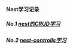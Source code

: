 #### Nest学习记录


##### No.1 [nest的CRUD学习](https://github.com/Jack-rainbow/nestLearn/tree/master/learn1)

##### No.2 [nest-controlls学习](https://github.com/Jack-rainbow/nestLearn/tree/master/learn2)